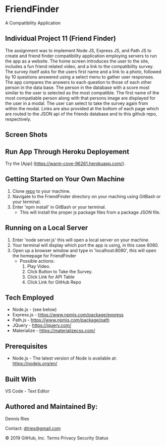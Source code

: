 # FriendFinder
A Compatibility Application

## Individual Project 11 (Friend Finder) 

The assignment was to implement Node JS, Express JS, and Path JS to create and friend finder compatibility application employing servers to run the app as a website. The home screen introduces the user to the site, includes a fun friend related video, and a link to the compatibility survey. The survey itself asks for the users first name and a link to a photo, followed by 10 questions answered using a select menu to gather user responses. The app compares the answers to each question to those of each other person in the data base. The person in the database with a score most similar to the user is selected as the most compatible. The first name of the most compatiable person along with that persons image are displayed for the user in a modal. The user can select to take the survey again from within the modal. Links are also provided at the bottom of each page which are routed to the JSON api of the friends database and to this github repo, respectively.

## Screen Shots



## Run App Through Heroku Deployement
Try the [App] (https://warm-cove-96261.herokuapp.com/).
 
## Getting Started on Your Own Machine
1. Clone [repo](https://github.com/dtries/FriendFinder) to your machine. 
1. Navigate to the FriendFinder directory on your maching using GitBash or your terminal.
1. Enter 'npm install' in GitBash or your terminal.
   * This will install the proper js package files from a package JSON file.
   
## Running on a Local Server
1. Enter 'node server.js' this will open a local server on your machine. 
1. Your terminal will display which port the app is using, in this case 8080.
1. Open up a browser window and type in 'localhost:8080', this will open the homepage for FriendFinder
   * Possible actions:
     1. Play Video.       
     1. Click Button to Take the Survey.
     1. Click Link for API Table
     1. Click Link for GitHub Repo
     

          

## Tech Employed
* Node.js - (see below)
* Express.js - https://www.npmjs.com/package/express
* Path.js - https://www.npmjs.com/package/path
* JQuery - https://jquery.com/
* Materialize - https://materializecss.com/

## Prerequisites
* Node.js - The latest version of Node is available at: https://nodejs.org/en/

## Built With
VS Code - Text Editor
## Authored and Maintained By:
Dennis Ries

Contact: dtries@gmail.com

© 2019 GitHub, Inc.
Terms
Privacy
Security
Status

